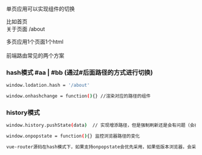 单页应用可以实现组件的切换


比如首页 <br>
关于页面 /about<br>

多页应用1个页面1个html<br><br>
前端路由常见的两个方案<br>
### hash模式 #aa | #bb (通过#后面路径的方式进行切换)
```bash javascript
window.lodation.hash = '/about'

window.onhashchange = function(){} //渲染对应的路径的组件
```
### history模式
```bash javascript
window.history.pushState(data)  // 实现增添路径，但是强制刷新还是会有问题（会在服务器找不到资源，需要服务端对这个地址做资源定向）

window.onpopstate = function(){} 监控浏览器路径的变化

vue-router源码在hash模式下，如果支持onpopstate会优先采用，如果低版本浏览器，会采用onhashchange
```